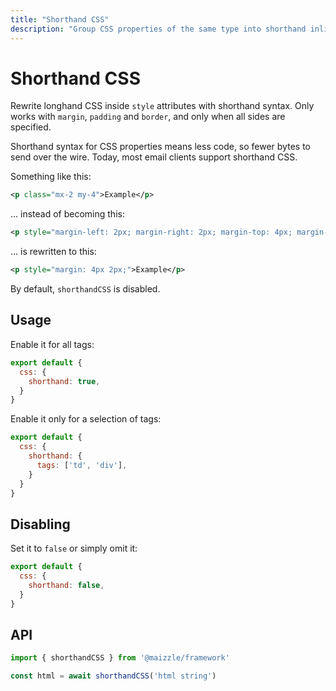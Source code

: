 ```yaml
---
title: "Shorthand CSS"
description: "Group CSS properties of the same type into shorthand inline CSS."
---
```


# Shorthand CSS

Rewrite longhand CSS inside `style` attributes with shorthand syntax. Only works with `margin`, `padding` and `border`, and only when all sides are specified.

Shorthand syntax for CSS properties means less code, so fewer bytes to send over the wire. Today, most email clients support shorthand CSS.

Something like this:

```xml
<p class="mx-2 my-4">Example</p>
```

... instead of becoming this:

```xml
<p style="margin-left: 2px; margin-right: 2px; margin-top: 4px; margin-bottom: 4px;">Example</p>
```

... is rewritten to this:

```xml
<p style="margin: 4px 2px;">Example</p>
```

By default, `shorthandCSS` is disabled.

## Usage

Enable it for all tags:

```js [config.js]
export default {
  css: {
    shorthand: true,
  }
}
```

Enable it only for a selection of tags:

```js [config.js]
export default {
  css: {
    shorthand: {
      tags: ['td', 'div'],
    }
  }
}
```

## Disabling

Set it to `false` or simply omit it:

```js [config.js]
export default {
  css: {
    shorthand: false,
  }
}
```

## API

```js [app.js]
import { shorthandCSS } from '@maizzle/framework'

const html = await shorthandCSS('html string')
```
